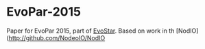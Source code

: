 # EvoPar-2015

Paper for EvoPar 2015, part of [EvoStar](http://evostar.org). Based on work in th [NodIO](http://github.com/NodeoIO/NodIO 
